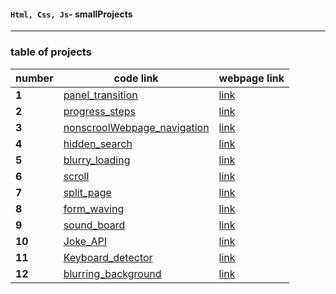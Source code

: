 #### `Html, Css, Js`- smallProjects

---

### table of projects

| number | code link |webpage link|
| ------ | ------------------------------------------------------------------------------------------------------------------ |---------|
| **1**  | [panel_transition](https://github.com/ddatunashvili/smallProjects/tree/master/panel_transition "panel_transition") |[link](https://ddatunashvili.github.io/smallProjects/panel_transition/index.html)|
| **2**  | [progress_steps](https://github.com/ddatunashvili/smallProjects/tree/master/progress_steps "progress_steps")       |[link](https://ddatunashvili.github.io/smallProjects/progress_steps/index.html)|
| **3**  | [nonscroolWebpage_navigation](https://github.com/ddatunashvili/smallProjects/tree/master/navigation)               |[link](https://ddatunashvili.github.io/smallProjects/navigation/index.html)|
| **4**  | [hidden_search](https://github.com/ddatunashvili/smallProjects/tree/master/hidden_search)                             |[link](https://ddatunashvili.github.io/smallProjects/hidden_search/index.html)|
| **5**  | [blurry_loading](https://github.com/ddatunashvili/smallProjects/tree/master/blurry_loading)                        |[link](https://ddatunashvili.github.io/smallProjects/blurry_loading/index.html)|
| **6**  | [scroll](https://github.com/ddatunashvili/smallProjects/tree/master/scroll)                                        |[link](https://ddatunashvili.github.io/smallProjects/scroll/index.html)|
| **7**  | [split_page](https://github.com/ddatunashvili/smallProjects/tree/master/split_page)                                        |[link](https://ddatunashvili.github.io/smallProjects/split_page/index.html)|
| **8**  | [form_waving](https://github.com/ddatunashvili/smallProjects/tree/master/form_waving)                                        |[link](https://ddatunashvili.github.io/smallProjects/form%20_waving/index.html)|
| **9**  | [sound_board](https://github.com/ddatunashvili/smallProjects/tree/master/sound_board)                                        |[link](https://ddatunashvili.github.io/smallProjects/sound_board/index.html)|
| **10**  | [Joke_API](https://github.com/ddatunashvili/smallProjects/tree/master/Joke_API)                                        |[link](https://ddatunashvili.github.io/smallProjects/Joke_API/index.html)|
| **11**  | [Keyboard_detector](https://github.com/ddatunashvili/smallProjects/tree/master/Keyboard_detector)                                        |[link](https://ddatunashvili.github.io/smallProjects/Keyboard_detector/index.html)|
| **12**  | [blurring_background](https://github.com/ddatunashvili/smallProjects/tree/master/blurring_background)                                        |[link](https://ddatunashvili.github.io/smallProjects/blurring_background/index.html)|
